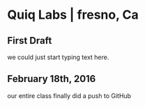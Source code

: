 # Quiq Labs | fresno, Ca
## First Draft 
<p> we could just start typing text here.</p> 

## February 18th, 2016 
<p>our entire class finally did a push to GitHub</p>